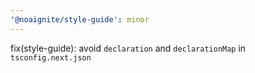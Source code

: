 ```yaml
---
'@noaignite/style-guide': minor
---
```


fix(style-guide): avoid `declaration` and `declarationMap` in `tsconfig.next.json`
